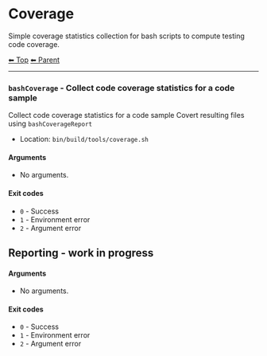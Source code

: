 # Coverage

Simple coverage statistics collection for bash scripts to compute testing code coverage.

<!-- TEMPLATE header 2 -->
[⬅ Top](index.md) [⬅ Parent ](../index.md)
<hr />

### `bashCoverage` - Collect code coverage statistics for a code sample

Collect code coverage statistics for a code sample
Covert resulting files using `bashCoverageReport`

- Location: `bin/build/tools/coverage.sh`

#### Arguments

- No arguments.

#### Exit codes

- `0` - Success
- `1` - Environment error
- `2` - Argument error

## Reporting - work in progress

#### Arguments

- No arguments.

#### Exit codes

- `0` - Success
- `1` - Environment error
- `2` - Argument error
